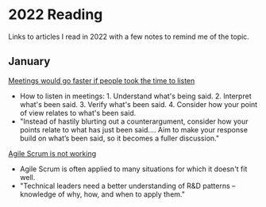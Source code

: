 # 2022 Reading

Links to articles I read in 2022 with a few notes to remind me of the topic.

## January

[Meetings would go faster if people took the time to listen](https://hbr.org/2017/12/meetings-would-go-faster-if-people-took-the-time-to-listen)

- How to listen in meetings: 1. Understand what's being said. 2. Interpret what's been said. 3. Verify what's been said. 4. Consider how your point of view relates to what's been said.
- "Instead of hastily blurting out a counterargument, consider how your points relate to what has just been said.... Aim to make your response build on what’s been said, so it becomes a fuller discussion."

[Agile Scrum is not working](https://iism.org/article/agile-scrum-is-not-working-51)

- Agile Scrum is often applied to many situations for which it doesn't fit well.
- "Technical leaders need a better understanding of R&D patterns – knowledge of why, how, and when to apply them."
